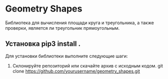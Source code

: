 # Geometry Shapes

Библиотека для вычисления площади круга и треугольника, а также проверки, является ли треугольник прямоугольным.

## Установка pip3 install .

Для установки библиотеки выполните следующие шаги:

1. Склонируйте репозиторий или скачайте архив с исходным кодом.
   git clone https://github.com/yourusername/geometry_shapes.git
